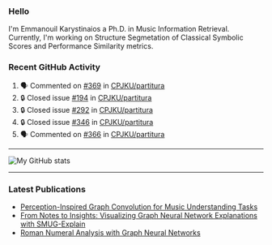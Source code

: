 ### Hello

I'm Emmanouil Karystinaios a Ph.D. in Music Information Retrieval.
Currently, I'm working on Structure Segmetation of Classical Symbolic Scores and Performance Similarity metrics.


### Recent GitHub Activity
  
<!--START_SECTION:activity-->
1. 🗣 Commented on [#369](https://github.com/CPJKU/partitura/issues/369#issuecomment-2313667495) in [CPJKU/partitura](https://github.com/CPJKU/partitura)
2. 🔒 Closed issue [#194](https://github.com/CPJKU/partitura/issues/194) in [CPJKU/partitura](https://github.com/CPJKU/partitura)
3. 🔒 Closed issue [#292](https://github.com/CPJKU/partitura/issues/292) in [CPJKU/partitura](https://github.com/CPJKU/partitura)
4. 🔒 Closed issue [#346](https://github.com/CPJKU/partitura/issues/346) in [CPJKU/partitura](https://github.com/CPJKU/partitura)
5. 🗣 Commented on [#366](https://github.com/CPJKU/partitura/pull/366#issuecomment-2270155906) in [CPJKU/partitura](https://github.com/CPJKU/partitura)
<!--END_SECTION:activity-->

---

![My GitHub stats](https://github-readme-stats.vercel.app/api?username=manoskary&show_icons=true&theme=radical)


<!--
**manoskary/manoskary** is a ✨ _special_ ✨ repository because its `README.md` (this file) appears on your GitHub profile.

Here are some ideas to get you started:

- 🔭 I’m currently working on ...
- 🌱 I’m currently learning ...
- 👯 I’m looking to collaborate on ...
- 🤔 I’m looking for help with ...
- 💬 Ask me about ...
- 📫 How to reach me: ...
- 😄 Pronouns: ...
- ⚡ Fun fact: ...
-->

---

### Latest Publications

<!-- BLOG-POST-LIST:START -->
- [Perception-Inspired Graph Convolution for Music Understanding Tasks](https://towardsdatascience.com/perception-inspired-graph-convolution-for-music-understanding-tasks-4d2ba1be48e7?source=rss-9d63e988ed0c------2)
- [From Notes to Insights: Visualizing Graph Neural Network Explanations with SMUG-Explain](https://manoskary.medium.com/from-notes-to-insights-visualizing-graph-neural-network-explanations-with-smug-explain-ed41a30e55ed?source=rss-9d63e988ed0c------2)
- [Roman Numeral Analysis with Graph Neural Networks](https://towardsdatascience.com/roman-numeral-analysis-with-graph-neural-networks-4d6140cd4c0b?source=rss-9d63e988ed0c------2)
<!-- BLOG-POST-LIST:END -->

